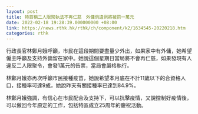 ```yaml
---
layout: post
title: 特首稱二人限聚執法不再仁慈　外傭倘違例將被罰一萬元
date: 2022-02-18 19:28:39.000000000 +08:00
link: https://news.rthk.hk/rthk/ch/component/k2/1634545-20220218.htm
categories: rthk
---
```


行政長官林鄭月娥呼籲，市民在這段期間要盡量少外出，如果家中有外傭，她希望僱主呼籲及支持外傭留在家中。她說這個星期日當局將不會再仁慈，如果發現有人違反二人限聚令，會發1萬元的告票，當局會嚴格執行。

林鄭月娥亦再次呼籲市民接種疫苗，她說希望本月底在不計11歲以下的合資格人口，接種率可達9成，她說昨天有關接種率已達到84.9%。

林鄭月娥強調，有信心在市民配合及支持下，可以抗擊疫情，又說控制好疫情後，可以做回今年原定的工作，包括特區成立25周年的慶祝活動。
